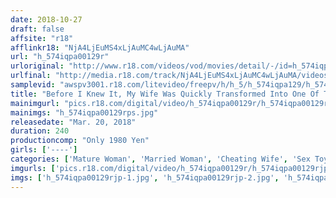 ```yaml
---
date: 2018-10-27
draft: false
affsite: "r18"
afflinkr18: "NjA4LjEuMS4xLjAuMC4wLjAuMA"
url: "h_574iqpa00129r"
urloriginal: "http://www.r18.com/videos/vod/movies/detail/-/id=h_574iqpa00129r"
urlfinal: "http://media.r18.com/track/NjA4LjEuMS4xLjAuMC4wLjAuMA/videos/vod/movies/detail/-/id=h_574iqpa00129r"
samplevid: "awspv3001.r18.com/litevideo/freepv/h/h_5/h_574iqpa129/h_574iqpa129_dmb_w.mp4"
title: "Before I Knew It, My Wife Was Quickly Transformed Into One Of The Cuckolders By My Boss' Furious Pussy Pounding Dick Thrusts! 20 Ladies/240 Minutes"
mainimgurl: "pics.r18.com/digital/video/h_574iqpa00129r/h_574iqpa00129rps.jpg"
mainimgs: "h_574iqpa00129rps.jpg"
releasedate: "Mar. 20, 2018"
duration: 240
productioncomp: "Only 1980 Yen"
girls: ['----']
categories: ['Mature Woman', 'Married Woman', 'Cheating Wife', 'Sex Toys', 'Compilation', 'Over 4 Hours']
imgurls: ['pics.r18.com/digital/video/h_574iqpa00129r/h_574iqpa00129rjp-1.jpg', 'pics.r18.com/digital/video/h_574iqpa00129r/h_574iqpa00129rjp-2.jpg', 'pics.r18.com/digital/video/h_574iqpa00129r/h_574iqpa00129rjp-3.jpg', 'pics.r18.com/digital/video/h_574iqpa00129r/h_574iqpa00129rjp-4.jpg', 'pics.r18.com/digital/video/h_574iqpa00129r/h_574iqpa00129rjp-5.jpg', 'pics.r18.com/digital/video/h_574iqpa00129r/h_574iqpa00129rjp-6.jpg', 'pics.r18.com/digital/video/h_574iqpa00129r/h_574iqpa00129rjp-7.jpg', 'pics.r18.com/digital/video/h_574iqpa00129r/h_574iqpa00129rjp-8.jpg', 'pics.r18.com/digital/video/h_574iqpa00129r/h_574iqpa00129rjp-9.jpg', 'pics.r18.com/digital/video/h_574iqpa00129r/h_574iqpa00129rjp-10.jpg', 'pics.r18.com/digital/video/h_574iqpa00129r/h_574iqpa00129rjp-11.jpg', 'pics.r18.com/digital/video/h_574iqpa00129r/h_574iqpa00129rjp-12.jpg', 'pics.r18.com/digital/video/h_574iqpa00129r/h_574iqpa00129rjp-13.jpg', 'pics.r18.com/digital/video/h_574iqpa00129r/h_574iqpa00129rjp-14.jpg', 'pics.r18.com/digital/video/h_574iqpa00129r/h_574iqpa00129rjp-15.jpg', 'pics.r18.com/digital/video/h_574iqpa00129r/h_574iqpa00129rjp-16.jpg', 'pics.r18.com/digital/video/h_574iqpa00129r/h_574iqpa00129rjp-17.jpg', 'pics.r18.com/digital/video/h_574iqpa00129r/h_574iqpa00129rjp-18.jpg', 'pics.r18.com/digital/video/h_574iqpa00129r/h_574iqpa00129rjp-19.jpg', 'pics.r18.com/digital/video/h_574iqpa00129r/h_574iqpa00129rjp-20.jpg']
imgs: ['h_574iqpa00129rjp-1.jpg', 'h_574iqpa00129rjp-2.jpg', 'h_574iqpa00129rjp-3.jpg', 'h_574iqpa00129rjp-4.jpg', 'h_574iqpa00129rjp-5.jpg', 'h_574iqpa00129rjp-6.jpg', 'h_574iqpa00129rjp-7.jpg', 'h_574iqpa00129rjp-8.jpg', 'h_574iqpa00129rjp-9.jpg', 'h_574iqpa00129rjp-10.jpg', 'h_574iqpa00129rjp-11.jpg', 'h_574iqpa00129rjp-12.jpg', 'h_574iqpa00129rjp-13.jpg', 'h_574iqpa00129rjp-14.jpg', 'h_574iqpa00129rjp-15.jpg', 'h_574iqpa00129rjp-16.jpg', 'h_574iqpa00129rjp-17.jpg', 'h_574iqpa00129rjp-18.jpg', 'h_574iqpa00129rjp-19.jpg', 'h_574iqpa00129rjp-20.jpg']
---
```

